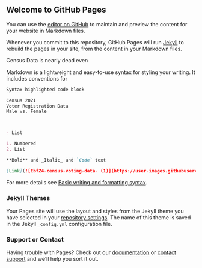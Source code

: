 ## Welcome to GitHub Pages

You can use the [editor on GitHub](https://github.com/StaceyDaly/Census/edit/gh-pages/index.md) to maintain and preview the content for your website in Markdown files.

Whenever you commit to this repository, GitHub Pages will run [Jekyll](https://jekyllrb.com/) to rebuild the pages in your site, from the content in your Markdown files.

Census Data is nearly dead even

Markdown is a lightweight and easy-to-use syntax for styling your writing. It includes conventions for

```markdown
Syntax highlighted code block

Census 2021
Voter Registration Data
Male vs. Female



- List

1. Numbered
2. List

**Bold** and _Italic_ and `Code` text

[Link](![EbfZ4-census-voting-data- (1)](https://user-images.githubusercontent.com/98707461/151904769-98b3e82d-0c46-4e99-b2e7-7c45ba352411.png)) and ![Image](https://datawrapper.dwcdn.net/EbfZ4/3/)
```

For more details see [Basic writing and formatting syntax](https://docs.github.com/en/github/writing-on-github/getting-started-with-writing-and-formatting-on-github/basic-writing-and-formatting-syntax).

### Jekyll Themes

Your Pages site will use the layout and styles from the Jekyll theme you have selected in your [repository settings](https://github.com/StaceyDaly/Census/settings/pages). The name of this theme is saved in the Jekyll `_config.yml` configuration file.

### Support or Contact

Having trouble with Pages? Check out our [documentation](https://docs.github.com/categories/github-pages-basics/) or [contact support](https://support.github.com/contact) and we’ll help you sort it out.
